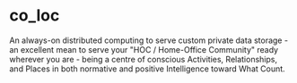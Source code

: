 # co_loc
An always-on distributed computing to serve custom private data storage - an excellent mean to serve your "HOC / Home-Office Community" ready wherever you are - being a centre of conscious Activities, Relationships, and Places in both normative and positive Intelligence toward What Count.
